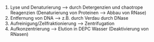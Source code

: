 1. Lyse und Denaturierung --> durch Detergenzien und chaotrope Reagenzien (Denaturierung von Proteinen --> Abbau von RNase)
2. Entfernung von DNA --> z.B. durch Verdau durch DNase
3. Aufreinigung/Zellfraktionierung --> Zentrifugation
4. Aufkonzentrierung --> Elution in DEPC Wasser (Deaktivierung von RNasen)